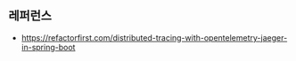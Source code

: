 
## 레퍼런스 ##

* https://refactorfirst.com/distributed-tracing-with-opentelemetry-jaeger-in-spring-boot
